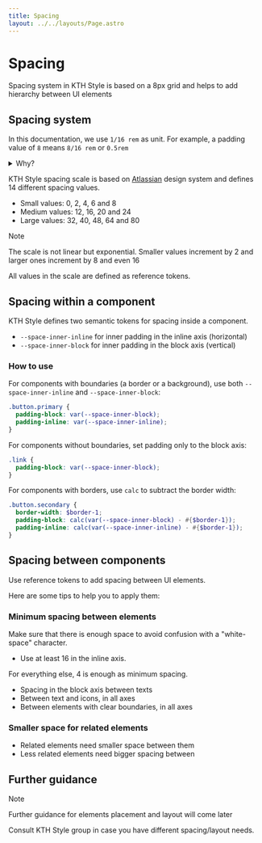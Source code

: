 ```yaml
---
title: Spacing
layout: ../../layouts/Page.astro
---
```


# Spacing

Spacing system in KTH Style is based on a 8px grid and helps to add hierarchy between UI elements

## Spacing system

In this documentation, we use `1/16 rem` as unit. For example, a padding value of `8` means `8/16 rem` or `0.5rem`

<details>
<summary>Why?</summary>

- Why `rem` instead of `px`? It is important that font size and measurements (widths, heights, paddings) keep the same proportions for accessibility and usability reasons. CSS pixel is not proportional to base font size if the user changes their settings.
- Why `1/16`? It is equivalent to 1 CSS pixel by default in all major browsers
</details>

KTH Style spacing scale is based on [Atlassian](https://atlassian.design) design system and defines 14 different spacing values.

- Small values: 0, 2, 4, 6 and 8
- Medium values: 12, 16, 20 and 24
- Large values: 32, 40, 48, 64 and 80

> [!Note]
> The scale is not linear but exponential. Smaller values increment by 2 and larger ones increment by 8 and even 16

All values in the scale are defined as reference tokens.

## Spacing within a component

KTH Style defines two semantic tokens for spacing inside a component.

- `--space-inner-inline` for inner padding in the inline axis (horizontal)
- `--space-inner-block` for inner padding in the block axis (vertical)

### How to use

For components with boundaries (a border or a background), use both `--space-inner-inline` and `--space-inner-block`:

```scss
.button.primary {
  padding-block: var(--space-inner-block);
  padding-inline: var(--space-inner-inline);
}
```

For components without boundaries, set padding only to the block axis:

```scss
.link {
  padding-block: var(--space-inner-block);
}
```

For components with borders, use `calc` to subtract the border width:

```scss
.button.secondary {
  border-width: $border-1;
  padding-block: calc(var(--space-inner-block) - #{$border-1});
  padding-inline: calc(var(--space-inner-inline) - #{$border-1});
}
```

## Spacing between components

Use reference tokens to add spacing between UI elements.

Here are some tips to help you to apply them:

### Minimum spacing between elements

Make sure that there is enough space to avoid confusion with a "white-space" character.

- Use at least 16 in the inline axis.

For everything else, 4 is enough as minimum spacing.

- Spacing in the block axis between texts
- Between text and icons, in all axes
- Between elements with clear boundaries, in all axes

### Smaller space for related elements

- Related elements need smaller space between them
- Less related elements need bigger spacing between

## Further guidance

> [!Note]
> Further guidance for elements placement and layout will come later

Consult KTH Style group in case you have different spacing/layout needs.
